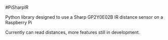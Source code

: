 #PiSharpIR

Python library designed to use a Sharp GP2Y0E02B IR distance sensor on a Raspberry Pi

Currently can read distances, more features still in development.
